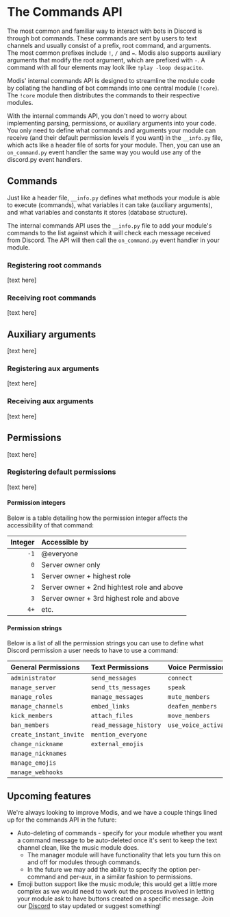 # The Commands API

The most common and familiar way to interact with bots in Discord is through bot commands. These commands are sent by users to text channels and usually consist of a prefix, root command, and arguments. The most common prefixes include `!`, `/` and `=`. Modis also supports auxiliary arguments that modify the root argument, which are prefixed with `-`. A command with all four elements may look like `!play -loop despacito`.

Modis' internal commands API is designed to streamline the module code by collating the handling of bot commands into one central module (`!core`). The `!core` module then distributes the commands to their respective modules.

With the internal commands API, you don't need to worry about implementing parsing, permissions, or auxiliary arguments into your code. You only need to define what commands and arguments your module can receive (and their default permission levels if you want) in the `__info.py` file, which acts like a header file of sorts for your module. Then, you can use an `on_command.py` event handler the same way you would use any of the discord.py event handlers.

## Commands

Just like a header file, `__info.py` defines what methods your module is able to execute (commands), what variables it can take (auxiliary arguments), and what variables and constants it stores (database structure).

The internal commands API uses the `__info.py` file to add your module's commands to the list against which it will check each message received from Discord. The API will then call the `on_command.py` event handler in your module.

### Registering root commands
[text here]

### Receiving root commands
[text here]

## Auxiliary arguments

[text here]

### Registering aux arguments
[text here]

### Receiving aux arguments
[text here]

## Permissions

[text here]

### Registering default permissions
[text here]

#### Permission integers
Below is a table detailing how the permission integer affects the accessibility of that command:

| Integer | Accessible by                              |
| ------: | :----------------------------------------- |
|    `-1` | @everyone                                  |
|     `0` | Server owner only                          |
|     `1` | Server owner + highest role                |
|     `2` | Server owner + 2nd hightest role and above |
|     `3` | Server owner + 3rd highest role and above  |
|    `4+` | etc.                                       |

#### Permission strings
Below is a list of all the permission strings you can use to define what Discord permission a user needs to have to use a command:

| General Permissions     | Text Permissions       | Voice Permissions      |
| :---------------------- | :--------------------- | :--------------------- |
| `administrator`         | `send_messages`        | `connect`              |
| `manage_server`         | `send_tts_messages`    | `speak`                |
| `manage_roles`          | `manage_messages`      | `mute_members`         |
| `manage_channels`       | `embed_links`          | `deafen_members`       |
| `kick_members`          | `attach_files`         | `move_members`         |
| `ban_members`           | `read_message_history` | `use_voice_activation` |
| `create_instant_invite` | `mention_everyone`     |                        |
| `change_nickname`       | `external_emojis`      |                        |
| `manage_nicknames`      |                        |                        |
| `manage_emojis`         |                        |                        |
| `manage_webhooks`       |                        |                        |

## Upcoming features

We're always looking to improve Modis, and we have a couple things lined up for the commands API in the future:

* Auto-deleting of commands - specify for your module whether you want a command message to be auto-deleted once it's sent to keep the text channel clean, like the music module does.
    * The manager module will have functionality that lets you turn this on and off for modules through commands.
    * In the future we may add the ability to specify the option per-command and per-aux, in a similar fashion to permissions.
* Emoji button support like the music module; this would get a little more complex as we would need to work out the process involved in letting your module ask to have buttons created on a specific message. Join our [Discord](http://discord.gg/z83UGvK) to stay updated or suggest something!